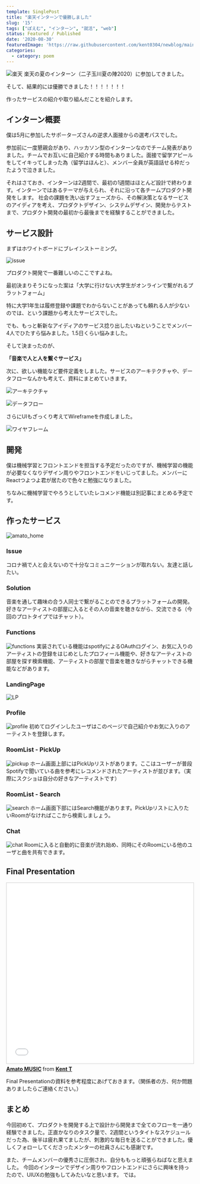 ```yaml
---
template: SinglePost
title: "楽天インターンで優勝しました"
slug: '15'
tags: ["ぽえむ", "インターン", "就活", "web"]
status: Featured / Published
date: '2020-08-30'
featuredImage: 'https://raw.githubusercontent.com/kent0304/newblog/main/content/posts/images/img-15/rakuten.jpg'
categories:
  - category: poem
---
```


![楽天](./images/img-15/rakuten.jpg)
楽天の夏のインターン（二子玉川夏の陣2020）に参加してきました。


そして、結果的には優勝できました！！！！！！！

作ったサービスの紹介や取り組んだことを紹介します。

## インターン概要
僕は5月に参加したサポーターズさんの逆求人面接からの選考パスでした。

参加前に一度懇親会があり、ハッカソン型のインターンなのでチーム発表がありました。チームでお互いに自己紹介する時間もありました。面接で留学アピールをしてイキってしまった為（留学はほんと）、メンバー全員が英語話せる枠だったようで泣きました。

それはさておき、インターンは2週間で、最初の1週間はほとんど設計で終わります。インターンではあるテーマが与えられ、それに沿って各チームプロダクト開発をします。
社会の課題を洗い出すフェーズから、その解決策となるサービスのアイディアを考え、プロダクトデザイン、システムデザイン、開発からテストまで、プロダクト開発の最初から最後までを経験することができました。

## サービス設計
まずはホワイトボードにブレインストーミング。

![issue](./images/img-15/issue.jpg)

プロダクト開発で一番難しいのここですよね。

最初決まりそうになった案は「大学に行けない大学生がオンラインで繋がれるプラットフォーム」

特に大学1年生は履修登録や課題でわからないことがあっても頼れる人が少ないのでは、という課題から考えたサービスでした。

でも、もっと斬新なアイディアのサービス捻り出したいねということでメンバー4人でひたすら悩みました。1.5日くらい悩みました。

そして決まったのが、

**「音楽で人と人を繋ぐサービス」**

次に、欲しい機能など要件定義をしました。サービスのアーキテクチャや、データフローなんかも考えて、資料にまとめていきます。

![アーキテクチャ](./images/img-15/architecture.jpg)

![データフロー](./images/img-15/data_flow.jpg)

さらにUIもざっくり考えてWireframeを作成しました。

![ワイヤフレーム](./images/img-15/wireframe.jpg)

## 開発
僕は機械学習とフロントエンドを担当する予定だったのですが、機械学習の機能が必要なくなりデザイン周りやフロントエンドをいじってました。メンバーにReactつよつよ君が居たので色々と勉強になりました。

ちなみに機械学習でやろうとしていたレコメンド機能は別記事にまとめる予定です。

## 作ったサービス
![amato_home](./images/img-15/LandingPage.png)
### Issue
コロナ禍で人と会えないので十分なコミュニケーションが取れない。友達と話したい。

### Solution
音楽を通して趣味の合う人同士で繋がることのできるプラットフォームの開発。好きなアーティストの部屋に入るとその人の音楽を聴きながら、交流できる（今回のプロトタイプではチャット）。

### Functions
![functions](./images/img-15/functions.jpg)
実装されている機能はspotifyによるOAuthログイン、お気に入りのアーティストの登録をはじめとしたプロフィール機能や、好きなアーティストの部屋を探す検索機能、アーティストの部屋で音楽を聴きながらチャットできる機能などがあります。

### LandingPage
![LP](./images/img-15/LandingPage.png)

### Profile
![profile](./images/img-15/amato_profile.jpg)
初めてログインしたユーザはこのページで自己紹介やお気に入りのアーティストを登録します。

### RoomList - PickUp
![pickup](./images/img-15/RoomListPickup.png)
ホーム画面上部にはPickUpリストがあります。ここはユーザーが普段Spotifyで聞いている曲を参考にレコメンドされたアーティストが並びます。（実際にスクショは自分の好きなアーティストです）

### RoomList - Search
![search](./images/img-15/RoomListSearch.png)
ホーム画面下部にはSearch機能があります。PickUpリストに入りたいRoomがなければここから検索しましょう。

### Chat
![chat](./images/img-15/Chat.png)
Roomに入ると自動的に音楽が流れ始め、同時にそのRoomにいる他のユーザと曲を共有できます。

## Final Presentation
<iframe src="//www.slideshare.net/slideshow/embed_code/key/Fl4heiW4df999m" width="595" height="485" frameborder="0" marginwidth="0" marginheight="0" scrolling="no" style="border:1px solid #CCC; border-width:1px; margin-bottom:5px; max-width: 100%;" allowfullscreen> </iframe> <div style="margin-bottom:5px"> <strong> <a href="//www.slideshare.net/secret/Fl4heiW4df999m" title="Amato MUSIC" target="_blank">Amato MUSIC</a> </strong> from <strong><a href="https://www.slideshare.net/KentoTanaka4" target="_blank">Kent T</a></strong> </div>

Final Presentationの資料を参考程度にあげておきます。（関係者の方、何か問題ありましたらご連絡ください。）

## まとめ
今回初めて、プロダクトを開発する上で設計から開発まで全てのフローを一通り経験できました。正直かなりのタスク量で、2週間というタイトなスケジュールだった為、後半は疲れ果てましたが、刺激的な毎日を送ることができました。優しくフォローしてくださったメンターの社員さんにも感謝です。

また、チームメンバーの優秀さに圧倒され、自分ももっと頑張らねばなと思えました。
今回のインターンでデザイン周りやフロントエンドにさらに興味を持ったので、UIUXの勉強もしてみたいなと思います。
では。
